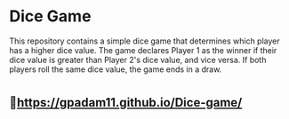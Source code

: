 # Dice Game
This repository contains a simple dice game that determines which player has a higher dice value. The game declares Player 1 as the winner if their dice value is greater than Player 2's dice value, and vice versa. If both players roll the same dice value, the game ends in a draw.

# <h2>🔗https://gpadam11.github.io/Dice-game/</h2>
